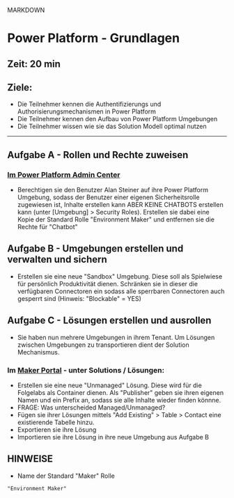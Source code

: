 MARKDOWN

# Power Platform - Grundlagen

## Zeit: 20 min

## Ziele: 
- Die Teilnehmer kennen die Authentifizierungs und Authorisierungsmechanismen in Power Platform
- Die Teilnehmer kennen den Aufbau von Power Platform Umgebungen
- Die Teilnehmer wissen wie sie das Solution Modell optimal nutzen
---
## Aufgabe A - Rollen und Rechte zuweisen

### [Im Power Platform Admin Center](https://admin.powerplatform.microsoft.com/home)
- Berechtigen sie den Benutzer Alan Steiner auf ihre Power Platform Umgebung, sodass der Benutzer einer eigenen Sicherheitsrolle zugewiesen ist, Inhalte erstellen kann ABER KEINE CHATBOTS erstellen kann (unter [Umgebung] > Security Roles).
Erstellen sie dabei eine Kopie der Standard Rolle "Environment Maker" und entfernen sie die Rechte für "Chatbot"

## Aufgabe B - Umgebungen erstellen und verwalten und sichern
- Erstellen sie eine neue "Sandbox" Umgebung. Diese soll als Spielwiese für persönlich Produktivität dienen. Schränken sie in dieser die verfügbaren Connectoren ein sodass alle sperrbaren Connectoren auch gesperrt sind (Hinweis: "Blockable" = YES)

## Aufgabe C - Lösungen erstellen und ausrollen

- Sie haben nun mehrere Umgebungen in ihrem Tenant. Um Lösungen zwischen Umgebungen zu transportieren dient der Solution Mechanismus.
### Im [Maker Portal](make.powerapps.com) - unter Solutions / Lösungen:
- Erstellen sie eine neue "Unmanaged" Lösung. Diese wird für die Folgelabs als Container dienen. Als "Publisher" geben sie ihren eigenen Namen und ein Prefix an, sodass sie alle Inhalte wieder finden könnne.
- FRAGE: Was unterscheided Managed/Unmanaged? 
- Fügen sie ihrer Lösungen mittels "Add Existing" > Table > Contact eine existierende Tabelle hinzu.
- Exportieren sie ihre Lösung
- Importieren sie ihre Lösung in ihre neue Umgebung aus Aufgabe B

## HINWEISE

- Name der Standard "Maker" Rolle
```
"Environment Maker"
```
